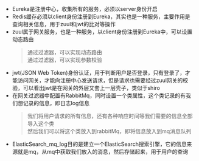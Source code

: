 - Eureka是注册中心，收集所有的服务，必须以server身份开启
- Redis缓存必须以client身份注册到Eureka，其实也是一种服务，主要作用是查询相关信息，用于zuul和jwt的比对等操作
- zuul属于网关服务，也是一种服务，以client身份注册到Eureka中，可以设置动态路由
    > 通过过滤器，可以实现动态路由<br/>
    > 通过过滤器，可以实现参数校验
- jwt(JSON Web Token)身份认证，用于判断用户是否登录，只有登录了，才能访问网关，才能向注册中心发送请求，但是请求也需要经过zuul网关的校验，可以看出jwt是在网关的外层又套上一层壳子，类似于shiro
- 在网关过滤器中配置有RabbitMq，同时设置一个类属性，这个类记录的有我们想记录的信息，即日志log信息
    > 我们将用户请求的所有信息，还有各种响应时间等我们需要的信息全部导入这个类<br/>
    > 然后我们可以将这个类放入到rabbitMq，即将信息放入到mq消息队列
- ElasticSearch_mq_log目的是建立一个ElasticSearch搜索引擎，它的信息来源就是mq，从mq中获取我们放入的消息，然后存储起来，用于用户的查询